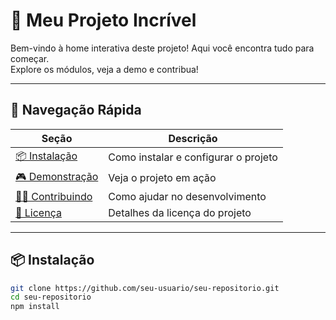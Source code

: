 # 🚀 Meu Projeto Incrível

Bem-vindo à home interativa deste projeto! Aqui você encontra tudo para começar.  
Explore os módulos, veja a demo e contribua!

---

## 🧭 Navegação Rápida

| Seção | Descrição |
|-------|-----------|
| [📦 Instalação](#-instalação) | Como instalar e configurar o projeto |
| [🎮 Demonstração](#-demonstração) | Veja o projeto em ação |
| [🧑‍💻 Contribuindo](#-contribuindo) | Como ajudar no desenvolvimento |
| [📄 Licença](#-licença) | Detalhes da licença do projeto |

---

## 📦 Instalação

```bash
git clone https://github.com/seu-usuario/seu-repositorio.git
cd seu-repositorio
npm install
